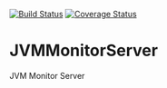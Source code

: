 [![Build Status](https://travis-ci.org/rodbate/JVMMonitorServer.svg?branch=master)](https://travis-ci.org/rodbate/JVMMonitorServer)
[![Coverage Status](https://coveralls.io/repos/github/rodbate/JVMMonitorServer/badge.svg?branch=master)](https://coveralls.io/github/rodbate/JVMMonitorServer?branch=master)

# JVMMonitorServer


JVM Monitor Server
